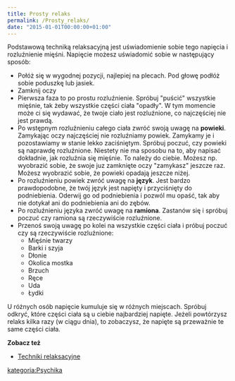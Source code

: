 ```yaml
---
title: Prosty relaks
permalink: /Prosty_relaks/
date: "2015-01-01T00:00:00+01:00"
---
```


Podstawową techniką relaksacyjną jest uświadomienie sobie tego napięcia i rozluźnienie mięśni. Napięcie możesz uświadomić sobie w następujący sposób:

-   Połóż się w wygodnej pozycji, najlepiej na plecach. Pod głowę podłóż sobie poduszkę lub jasiek.
-   Zamknij oczy
-   Pierwsza faza to po prostu rozluźnienie. Spróbuj "puścić" wszystkie mięśnie, tak żeby wszystkie części ciała "opadły". W tym momencie może ci się wydawać, że twoje ciało jest rozluźnione, co najczęściej nie jest prawdą.
-   Po wstępnym rozluźnieniu całego ciała zwróć swoją uwagę na **powieki**. Zamykając oczy najczęściej nie rozluźniamy powiek. Zamykamy je i pozostawiamy w stanie lekko zaciśniętym. Spróbuj poczuć, czy powieki są naprawdę rozluźnione. Niestety nie ma sposobu na to, aby napisać dokładnie, jak rozluźnia się mięśnie. To należy do ciebie. Możesz np. wyobrazić sobie, że swoje juz zamknięte oczy "zamykasz" jeszcze raz. Możesz wyobrazić sobie, że powieki opadają jeszcze niżej.
-   Po rozluźnieniu powiek zwróć uwagę na **język**. Jest bardzo prawdopodobne, że twój język jest napięty i przyciśnięty do podniebienia. Oderwij go od podniebienia i pozwól mu opaść, tak aby nie dotykał ani do podniebienia ani do zębów.
-   Po rozluźnieniu języka zwróć uwagę na **ramiona**. Zastanów się i spróbuj poczuć czy ramiona są rzeczywiście rozluźnione.
-   Przenoś swoją uwagę po kolei na wszystkie części ciała i próbuj poczuć czy są rzeczywiście rozluźnione:
    -   Mięśnie twarzy
    -   Barki i szyja
    -   Dłonie
    -   Okolica mostka
    -   Brzuch
    -   Ręce
    -   Uda
    -   Łydki

U różnych osób napięcie kumuluje się w różnych miejscach. Spróbuj odkryć, które części ciała są u ciebie najbardziej napięte. Jeżeli powtórzysz relaks kilka razy (w ciągu dnia), to zobaczysz, że napięte są przeważnie te same części ciała.

**Zobacz też**

-   [Techniki relaksacyjne](/atopedia/Techniki_relaksacyjne "wikilink")

[kategoria:Psychika](/atopedia/kategoria:Psychika "wikilink")